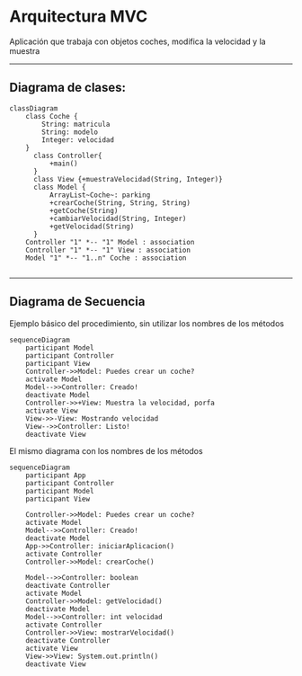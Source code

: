 # Arquitectura MVC

Aplicación que trabaja con objetos coches, modifica la velocidad y la muestra

---
## Diagrama de clases:

```mermaid
classDiagram
    class Coche {
        String: matricula
        String: modelo
        Integer: velocidad
    }
      class Controller{
          +main()
      }
      class View {+muestraVelocidad(String, Integer)}
      class Model {
          ArrayList~Coche~: parking
          +crearCoche(String, String, String)
          +getCoche(String)
          +cambiarVelocidad(String, Integer)
          +getVelocidad(String)
      }
    Controller "1" *-- "1" Model : association
    Controller "1" *-- "1" View : association
    Model "1" *-- "1..n" Coche : association
      
```

---

## Diagrama de Secuencia

Ejemplo básico del procedimiento, sin utilizar los nombres de los métodos


```mermaid
sequenceDiagram
    participant Model
    participant Controller
    participant View
    Controller->>Model: Puedes crear un coche?
    activate Model
    Model-->>Controller: Creado!
    deactivate Model
    Controller->>+View: Muestra la velocidad, porfa
    activate View
    View->>-View: Mostrando velocidad
    View-->>Controller: Listo!
    deactivate View
```

El mismo diagrama con los nombres de los métodos

```mermaid
sequenceDiagram
    participant App
    participant Controller
    participant Model
    participant View
    
    Controller->>Model: Puedes crear un coche?
    activate Model
    Model-->>Controller: Creado!
    deactivate Model
    App->>Controller: iniciarAplicacion()
    activate Controller
    Controller->>Model: crearCoche()
    
    Model-->>Controller: boolean
    deactivate Controller
    activate Model
    Controller->>Model: getVelocidad()
    deactivate Model
    Model-->>Controller: int velocidad
    activate Controller
    Controller->>View: mostrarVelocidad()
    deactivate Controller
    activate View
    View->>View: System.out.println()
    deactivate View
```
